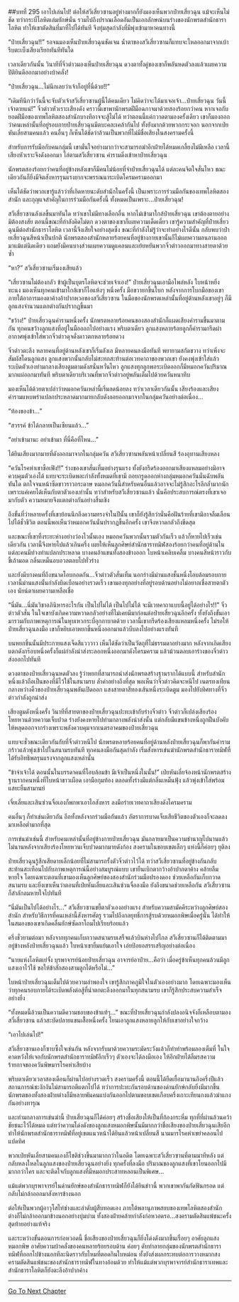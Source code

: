 ##บทที่ 295 เอาไปเล่นไป!
ต่อให้สวีเสี่ยวซานอยู่ห่างมากก็ยังมองเห็นพวกป๋ายเสี่ยวฉุน แม้จะเห็นไม่ชัด ทว่ากระบี่โลหิตเล่มยักษ์นั่น รวมไปถึงปราณเลือดอันเป็นเอกลักษณ์บนร่างของนักพรตสำนักธาราโลหิต ทำให้เขาตัดสินที่มาที่ไปได้ทันที จึงทุ่มสุดกำลังที่มีพุ่งเข้ามาหาคนทางนี้

“ป๋ายเสี่ยวฉุน!!” รอจนมองเห็นป๋ายเสี่ยวฉุนชัดเจน น้ำตาของสวีเสี่ยวซานก็แทบจะไหลออกมาจากเบ้า รีบตะเบ็งเสียงเรียกทันทีทันใด

เวลาเดียวกันนั้น วินาทีที่จิ๋วต่าวมองเห็นป๋ายเสี่ยวฉุน ดวงตาทั้งคู่ของเขาก็พลันหดตัวลงแล้วเผยความปิติยินดีออกมาอย่างบ้าคลั่ง!

“ป๋ายเสี่ยวฉุน...ไม่นึกเลยว่าเจ้าก็อยู่ที่นี่ด้วย!!”

“เดิมทีนึกว่าวันนี้จะจับตัวเจ้าสวีเสี่ยวซานผู้นี้ได้คนเดียว ไม่คิดว่าจะได้มาเจอเจ้า...ป๋ายเสี่ยวฉุน วันนี้เจ้าตายแน่!” จิ๋วต่าวหัวเราะเสียงดัง คราวนี้เขาพานักพรตฝีมือฉกาจมาด้วยสองร้อยกว่าคน หากเจอกับยอดฝีมือของเทพโลหิตสองสำนักบางทีอาจจะสู้ไม่ได้ ทว่าตอนนี้แค่กวาดตามองครั้งเดียว เขาก็มองออกว่าคนเหล่านั้นที่อยู่รอบกายป๋ายเสี่ยวฉุนมีตบะคละเคล้ากันไป ทั้งยังมากด้วยพวกกระจอก นอกจากเป่ยหันเลี่ยสามคนแล้ว คนอื่นๆ ก็เห็นได้ชัดว่าล้วนเป็นพวกที่ไม่มีชื่อเสียงในสงครามครั้งนี้

สำหรับการรับมือกับคนกลุ่มนี้ เขามั่นใจอย่างมากว่าจะสามารถฆ่าอีกฝ่ายได้หมดเกลี้ยงไม่มีเหลือ เวลานี้เสียงหัวเราะจึงดังออกมา ไล่ตามสวีเสี่ยวซาน คำรามดิ่งเข้าหาป๋ายเสี่ยวฉุน

นักพรตสองร้อยกว่าคนที่อยู่ข้างหลังเขาก็มีคนไม่น้อยที่จำป๋ายเสี่ยวฉุนได้ แต่ละคนจิตใจสั่นไหว ขณะเดียวกันก็ยิ่งมีจิตสังหารรุนแรงยากจะพรรณนาระเบิดโครมครามออกมา

เห็นได้ชัดว่าพวกเขารู้แล้วว่าที่เกิดหายนะดับสำนักในครั้งนี้ เป็นเพราะการร่วมมือกันของเทพโลหิตสองสำนัก และกุญแจสำคัญในการร่วมมือกันครั้งนี้ ทั้งหมดเป็นเพราะ...ป๋ายเสี่ยวฉุน!

สวีเสี่ยวซานลังเลขึ้นมาทันใด ทว่าเขาไม่มีทางเลือกอื่น หากไม่เข้ามาใกล้ป๋ายเสี่ยวฉุน เขาต้องตายอย่างมิต้องสงสัย ตอนนี้ขณะที่กำลังคิดไม่ตก ดวงตาของเขาก็เผยความเด็ดเดี่ยว เขารู้ความสำคัญที่ป๋ายเสี่ยวฉุนมีต่อสำนักธาราโลหิต เวลานี้จึงเสียใจอย่างสุดซึ่ง ขณะที่กำลังไม่รู้ว่าจะทำอย่างไรดีนั้น กลับพบว่าป๋ายเสี่ยวฉุนสีหน้าเป็นปกติ นักพรตสองสำนักหลายร้อยคนที่อยู่ข้างกายเขานั้นก็ไม่เผยความลนลานออกมาแม้แต่นิดเดียว แถมยังมีคนบางส่วนเผยความดูแคลนและเย้ยหยันพวกจิ๋วต่าวออกมาทางสายตาด้วยซ้ำ

“หา?” สวีเสี่ยวซานเริ่มงงเสียแล้ว

“เสี่ยวซานไม่ต้องกลัว ข้าผู้เป็นบุตรโลหิตจะช่วยเจ้าเอง!” ป๋ายเสี่ยวฉุนเอามือไพล่หลัง ใบหน้าหยิ่งทะนง มองเห็นทุกคนเข้ามาใกล้เขาก็ไอแห้งๆ หนึ่งครั้ง มือขวายกขึ้นโบก หลังจากการโบกมือของเขา ภายใต้อาการมองตาค้างอ้าปากหวอของสวีเสี่ยวซาน ในมือของนักพรตเหล่านั้นที่อยู่ด้านหลังเขาอยู่ๆ ก็มีลูกแสงจำนวนแตกต่างกันปรากฏขึ้นมา

“ขว้าง!” ป๋ายเสี่ยวฉุนคำรามหนึ่งครั้ง นักพรตหลายร้อยคนของสองสำนักก็แผดเสียงคำรามขึ้นมาตามกัน ทุกคนขว้างลูกแสงที่อยู่ในมือออกไปอย่างแรง พริบตาเดียว ลูกแสงหลายร้อยลูกก็คำรามกรีดผ่าอากาศพุ่งเข้าใส่พวกจิ๋วต่าวดุจดั่งดาวตกหลายร้อยดวง

จิ๋วต่าวตะลึง หลายคนที่อยู่ด้านหลังเขาก็เริ่มลังเล มีหลายคนลงมือทันที พยายามสกัดขวาง ทว่าเพิ่งจะสัมผัสโดนลูกแสง ลูกแสงพวกนั้นกลับไม่สะทกสะท้านต่อเวทคาถาของพวกเขา ยังคงพุ่งเข้าใส่แล้วระเบิดตัวเองท่ามกลางเสียงตูมตามดังสนั่นหวั่นไหว ลูกแสงทุกลูกพอระเบิดออกก็มีหมอกควันปริมาณมากแผ่ออกมาทันที พริบตาเดียวบริเวณที่พวกจิ๋วต่าวอยู่พลันเต็มไปด้วยควันหนาทึบ

มองเห็นได้ด้วยตาเปล่าว่าหมอกควันเหล่านี้เริ่มลดน้อยลง ทว่าเวลาเดียวกันนั้น เสียงร้องและเสียงคำรามแหบพร่าแปลกประหลาดมากมายกลับดังลอยออกมาจากในกลุ่มควันอย่างต่อเนื่อง...

“ท้องของข้า...”

“สวรรค์ ข้าได้กลายเป็นเซียนแล้ว...”

“อย่าเข้ามานะ อย่าเข้ามา ที่นี่คือที่ไหน...”

ได้ยินเสียงมากมายที่ดังออกมาจากในกลุ่มควัน สวีเสี่ยวซานพลันหน้าเปลี่ยนสี ร้องอุทานเสียงหลง

“ควันโรคห่าเขาซือเฟิง!!” ร่างของเขาสั่นเทิ้มอย่างรุนแรง ทั้งยังกรีดร้องออกมาเสียงแหลมอย่างมิอาจควบคุมตัวเองได้ แทบจะระเบิดพละกำลังทั้งหมดที่เขามี ถอยกรูดออกห่างกลุ่มหมอกควันนั่นฉับพลันทันใด ตกใจจนหน้าซีดขาวราวกระดาษ หมอกควันนี้สำหรับคนอื่นแล้วอาจจะไม่รู้สึกอะไรลึกล้ำมากนัก เพราะแค่เคยได้เห็นกับตาตัวเองเท่านั้น ทว่าสำหรับสวีเสี่ยวซานแล้ว นั่นคือประสบการณ์ตรงที่เขาเจอมากับตัว ความหมายจึงแตกต่างกันอย่างสิ้นเชิง

ถึงขั้นที่ว่าหลายครั้งที่เขาย้อนนึกถึงความทรงจำในปีนั้น เขาก็ยังรู้สึกว่านั่นคือฝันร้ายที่เขามิอาจลืมเลือนไปได้ชั่วชีวิต ตอนนี้พอเห็นว่าหมอกควันนั่นปรากฏขึ้นอีกครั้ง เขาจึงหวาดกลัวถึงขีดสุด

และขณะที่เขาทิ้งระยะห่างอย่างว่องไวนั้นเอง หมอกควันพวกนั้นรวมตัวกันเร็ว แล้วก็หายไปเร็วเช่นเดียวกัน เวลานี้จึงหายไปแล้วเกินครึ่ง เผยให้เห็นลูกศิษย์สำนักธาราทมิฬสองร้อยกว่าคนที่อยู่ด้านใน แต่ละคนมีท่วงท่าแปลกประหลาด บางคนอ้าแขนทั้งสองข้างออก ใบหน้าเคลิบเคลิ้ม บางคนสีหน้าราวกับขี้เถ้ามอด กลิ่นเหม็นอบอวลตลบไปทั่วร่าง

และยังมีบางคนที่ถึงขนาดโอบกอดกัน...จิ๋วต่าวตัวสั่นเทิ้ม นอกร่างมีม่านแสงชั้นหนึ่งโอบล้อมรอบกาย เวลานี้ม่านแสงนั้นกำลังบิดเบือนอย่างรวดเร็ว เขามองทุกอย่างที่อยู่รอบด้านอย่างไม่อยากเชื่อสายตาตัวเอง นัยน์ตาเผยความเหลือเชื่อ

“นี่มัน...นี่มันวิชาอภินิหารอะไรกัน เป็นไปไม่ได้ เป็นไปไม่ได้ จะมีเวทคาถาแบบนี้อยู่ได้อย่างไร!!” จิ๋วต่าวตัวสั่น ในใจเขาบังเกิดความหวาดกลัวอย่างที่ไม่เคยมีมาก่อนต่อป๋ายเสี่ยวฉุนอีกครั้ง ทั้งยังถึงขั้นเอามารวมกับภาพเหตุการณ์ในหุบเหวกระบี่อุกกาบาตด้วย เวลานี้เขากรีดร้องเสียงแหลมหนึ่งครั้ง ไม่รอให้ป๋ายเสี่ยวฉุนลงมือ เขาก็หยิบเอาหยกชิ้นหนึ่งออกมาแล้วบีบลงไปอย่างแรงทันที

บนหยกชิ้นนั้นมีประกายแสงเจ็ดสีแวววาว เห็นได้ชัดว่าเป็นวัตถุที่ไม่ธรรมดาอย่างมาก หลังจากเกิดเสียงแตกดังกร๊อบหนึ่งครั้งก็แผ่กำลังนำส่งระลอกหนึ่งออกมาดังโครมคราม แล้วม้วนตลบเอาร่างของจิ๋วต่าวส่งออกไปทันที

ดวงตาของป๋ายเสี่ยวฉุนหดตัวลง รู้ว่าหยกที่สามารถนำส่งนักพรตสร้างฐานรากได้แบบนี้ สำหรับสำนักหนึ่งแล้วถือเป็นของที่มีไว้ใช้ในสนามรบ ล้ำค่าอย่างถึงที่สุด พอเห็นว่าจิ๋วต่าวคิดจะหนีไป เนตรทงเทียนกลางหว่างคิ้วของป๋ายเสี่ยวฉุนพลันเปิดออก แสงสายตาสีทองเส้นหนึ่งระเบิดตูม มองไปยังทิศทางที่จิ๋วต่าวกำลังถูกนำส่ง

เสียงตูมดังหนึ่งครั้ง วินาทีที่สายตาของป๋ายเสี่ยวฉุนปะทะเข้ากับร่างจิ๋วต่าว จิ๋วต่าวก็เปล่งเสียงร้องโหยหวนด้วยความเจ็บปวด ร่างยังคงหายไปท่ามกลางพลังนำส่งนั้น แต่กลับมีแขนข้างหนึ่งถูกฝืนบังคับให้หลุดออกจากร่างเพราะพลังควบคุมจากเนตรอาคมของป๋ายเสี่ยวฉุน

แทบจะชั่วขณะเดียวกันกับที่จิ๋วต่าวหนีไป นักพรตหลายร้อยคนที่อยู่ด้านหลังป๋ายเสี่ยวฉุนก็พากันคำรามกร้าวแล้วพุ่งเข้าไปในสนามรบทันที ทุกคนลงมือกันสุดกำลัง เริ่มสังหารเข่นฆ่านักพรตสำนักธาราทมิฬที่ได้รับอิทธิพลรุนแรงจากลูกแสงเหล่านั้น

“ข้าจำเจ้าได้ ตอนนั้นในบรรดาคนที่โอบล้อมข้า มีเจ้าเป็นหนึ่งในนั้น!” เป่ยหันเลี่ยจ้องหน้านักพรตสร้างฐานรากคนหนึ่งที่ใบหน้าขาวเผือด เอามือกุมท้อง ตลอดทั้งร่างมีแต่กลิ่นเหม็นฟุ้ง แล้วพุ่งเข้าใส่พร้อมแสยะยิ้มสามานย์

เจี่ยเลี่ยและเสินซ่วนจื่อเองก็พกพาเอาไอสังหาร ลงมือร่ายเวทคาถาเสียงดังโครมคราม

คนอื่นๆ ก็ทำเช่นเดียวกัน อีกทั้งหลังจากร่วมมือกันแล้ว อัตราการบาดเจ็บเสียชีวิตของตัวเองก็จะลดลงมาเหลือต่ำมากที่สุด

การเข่นฆ่าเช่นนี้ สำหรับคนเหล่านั้นที่อยู่ข้างกายป๋ายเสี่ยวฉุน มันกลายมาเป็นความชำนาญไปนานแล้ว ไม่นานหลังจากเสียงร้องโหยหวนเจ็บปวดมากมายดังก้อง สงครามในขอบเขตเล็กๆ แห่งนี้ก็ค่อยๆ ยุติลง

ป๋ายเสี่ยวฉุนรู้สึกเสียดายเล็กน้อยที่ไม่สามารถรั้งตัวจิ๋วต่าวไว้ได้ ทว่าสวีเสี่ยวซานที่อยู่ข้างกันกลับสะท้านสะเทือนไปกับภาพเหตุการณ์นี้อย่างสมบูรณ์แบบ เขายืนเบิกตากว้างอ้าปากตาค้าง คล้ายลืมหายใจ โดยเฉพาะตอนที่เขามองเห็นลูกศิษย์ของสองสำนักร่วมมือปรองดอง ช่วยเหลือกันเก็บกวาดสนามรบ และยิ่งเขาเห็นว่าตอนที่เป่ยหันเลี่ยและเสินซ่วนจื่อลงมือ ยังถึงขนาดช่วยเหลือกัน สวีเสี่ยวซานก็สำลักลมหายใจไปทันที

“นี่มันเป็นไปได้อย่างไร...” สวีเสี่ยวซานขยี้ตาตัวเองอย่างแรง สำหรับความสามัคคีระหว่างลูกศิษย์สองสำนัก สำหรับวิธีการที่คนเหล่านี้สังหารศัตรู รวมไปถึงกลยุทธิ์การสู้รบด้วยหมอกพิษเมื่อครู่นั่น ได้ทำให้ในสมองของเขาเกิดคลื่นยักษ์ซัดถาโถมไปเรียบร้อยแล้ว

ครึ่งชั่วยามต่อมา หลังจากทุกคนเก็บกวาดสนามรบเสร็จแล้วบินห่างไปไกล สวีเสี่ยวซานก็ได้ติดตามมาอยู่ข้างหลังป๋ายเสี่ยวฉุนแล้ว ใบหน้าเขายิ้มแย้มเอาใจ เอ่ยป้อยอสรรเสริญอย่างต่อเนื่อง

“นายแห่งโลหิตเย่จั้ง บุรพาจารย์น้อยป๋ายเสี่ยวฉุน อาจารย์อาป๋าย...คือว่า เมื่อครู่ข้าเห็นทุกคนล้วนมีลูกแสงเอาไว้ใช้ ขอให้ข้าสักสองสามลูกได้หรือไม่...”

ใบหน้าป๋ายเสี่ยวฉุนเต็มไปด้วยความลำพองใจ เขารู้สึกภาคภูมิใจในตัวเองอย่างมาก โดยเฉพาะมองเห็นว่าทุกคนรอบกายได้ระเบิดพลังต่อสู้ที่น่าตกตะลึงออกมาในทุกสนามรบ เขาก็รู้สึกประสบความสำเร็จอย่างยิ่ง

“ทั้งหมดนี้ล้วนเป็นความดีความชอบของข้าแท้ๆ...” ขณะที่ป๋ายเสี่ยวฉุนกำลังปลงอนิจจังก็เหลือบตามองสวี่เสี่ยวซาน แล้วสะบัดปลายแขนเสื้อหนึ่งครั้ง โยนเอาลูกแสงหลายลูกให้กับเขาอย่างใจกว้าง

“เอาไปเล่นไป!”

สวีเสี่ยวซานเองก็ซาบซึ้งใจเช่นกัน หลังจากรับมาด้วยความระมัดระวังแล้วก็ทำท่าพร้อมลองเต็มที่ ในใจคาดหวังให้เจอกับนักพรตสำนักธาราทมิฬอีกเร็วๆ ตัวเองจะได้ลงมือเอง ให้อีกฝ่ายได้ลิ้มรสความร้ายกาจของควันพิษมารโรคห่าเสียบ้าง

พริบตาเดียวเวลาสองเดือนก็ผ่านไปอย่างรวดเร็ว สงครามครั้งนี้ ตอนนี้ได้ยืดเยื้อมานานถึงครึ่งปีแล้ว สถานการณ์ชะงักงันไม่สามารถตีแตกไปได้ ทว่าการปะทะกันรอบด้านของด่านยักษ์กลับยิ่งมีมากขึ้น นักพรตของทั้งสองฝ่ายต่างก็มีหลายพันคนแบ่งกันออกไปตามขอบเขตเกือบครึ่งเกาะเทียนกงแล้วฆ่าแกงกันอย่างทารุณ

และท่ามกลางการเข่นฆ่านี้ ป๋ายเสี่ยวฉุนก็ได้ค่อยๆ สร้างชื่อเสียงให้เป็นที่ก้องกระหึ่ม ทุกที่ที่ผ่านล้วนคว้าชัยชนะไว้ได้หมด แต่ทว่าความโด่งดังของลูกแสงหมอกพิษนั้นมีมากกว่าชื่อเสียงของป๋ายเสี่ยวฉุนเสียอีก ทำให้นักพรตสำนักธาราทมิฬที่อยู่เขตแนวหน้าได้ยินแล้วหน้าเปลี่ยนสี นามมารโรคห่าเขย่าคลอนไปแปดทิศ

พวกเป่ยหันเลี่ยสามคนเองก็โชติช่วงขึ้นมามากกว่าในอดีต โดยเฉพาะสวีเสี่ยวซานที่ตามมาทีหลัง แต่กลับหลงใหลในลูกแสงของป๋ายเสี่ยวฉุนอย่างยิ่ง ทุกครั้งที่ลงมือ ปริมาณของลูกแสงที่เขาโยนออกไปมีมากกว่าใคร และจะติดใจกับลูกแสงที่มีหมอกประสาทหลอนเป็นพิเศษ...

แม้แต่พวกบุรพาจารย์ในด่านยักษ์ของสำนักธาราทมิฬก็ยังได้ยินข่าวนี้ พวกเขาพากันกัดฟันกรอด แต่กลับไม่กล้าออกมาสังหารข้างนอก

ต่อให้เป็นพวกผู้อาวุโสไท่ซ่างและลำดับผู้สืบทอดเอง ภายใต้พลานุภาพสยบของเทพโลหิตสองสำนัก ต่างก็ไม่กล้าออกมาข้างนอกอย่างบุ่มบ่าม ทั้งสองฝ่ายคล้ายกำลังก่อหวอดรอ...สงครามตัดสินแพ้ชนะครั้งสุดท้ายอย่างแท้จริง

และระหว่างขั้นตอนการก่อหวอดนี้ ชื่อเสียงของป๋ายเสี่ยวฉุนก็ยิ่งโด่งดังมากขึ้นเรื่อยๆ อาศัยลูกแสงหมอกพิษ อาศัยความบ้าคลั่งของคนหลายร้อยรอบด้าน ค่อยๆ ดับทำลายกลุ่มของนักพรตสำนักธาราทมิฬที่ออกไปข้างนอกทีละนิดราวกับไหมที่ตอดกินใบหม่อน ทั้งยังส่งผลกระทบต่อการวางหมากสงครามตัดสินแพ้ชนะของสำนักธาราทมิฬในทางอ้อมด้วย ทำให้แม้แต่พวกบุรพาจารย์สำนักธาราเทพและสำนักธาราโลหิตก็ยังตะลึงอ้าปากค้าง



------


[Go To Next Chapter]( ./113.md)